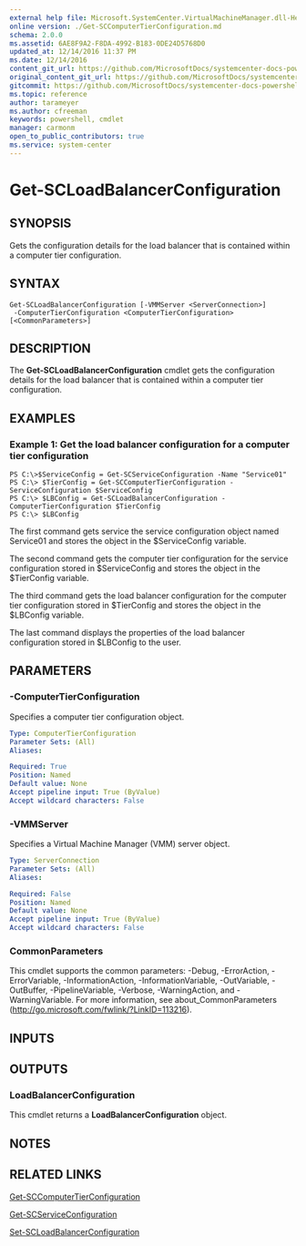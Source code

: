 ```yaml
---
external help file: Microsoft.SystemCenter.VirtualMachineManager.dll-Help.xml
online version: ./Get-SCComputerTierConfiguration.md
schema: 2.0.0
ms.assetid: 6AE8F9A2-F8DA-4992-B183-0DE24D5768D0
updated_at: 12/14/2016 11:37 PM
ms.date: 12/14/2016
content_git_url: https://github.com/MicrosoftDocs/systemcenter-docs-powershell/blob/master/systemcenter-cmdlets/SystemCenter2016/VirtualMachineManager/v1/Get-SCLoadBalancerConfiguration.md
original_content_git_url: https://github.com/MicrosoftDocs/systemcenter-docs-powershell/blob/master/systemcenter-cmdlets/SystemCenter2016/VirtualMachineManager/v1/Get-SCLoadBalancerConfiguration.md
gitcommit: https://github.com/MicrosoftDocs/systemcenter-docs-powershell/blob/ddd0fefc9adaabb9394eb6c21b33370913d1830d/systemcenter-cmdlets/SystemCenter2016/VirtualMachineManager/v1/Get-SCLoadBalancerConfiguration.md
ms.topic: reference
author: tarameyer
ms.author: cfreeman
keywords: powershell, cmdlet
manager: carmonm
open_to_public_contributors: true
ms.service: system-center
---
```


# Get-SCLoadBalancerConfiguration

## SYNOPSIS
Gets the configuration details for the load balancer that is contained within a computer tier configuration.

## SYNTAX

```
Get-SCLoadBalancerConfiguration [-VMMServer <ServerConnection>]
 -ComputerTierConfiguration <ComputerTierConfiguration> [<CommonParameters>]
```

## DESCRIPTION
The **Get-SCLoadBalancerConfiguration** cmdlet gets the configuration details for the load balancer that is contained within a computer tier configuration.

## EXAMPLES

### Example 1: Get the load balancer configuration for a computer tier configuration
```
PS C:\>$ServiceConfig = Get-SCServiceConfiguration -Name "Service01"
PS C:\> $TierConfig = Get-SCComputerTierConfiguration -ServiceConfiguration $ServiceConfig
PS C:\> $LBConfig = Get-SCLoadBalancerConfiguration -ComputerTierConfiguration $TierConfig
PS C:\> $LBConfig
```

The first command gets service the service configuration object named Service01 and stores the object in the $ServiceConfig variable.

The second command gets the computer tier configuration for the service configuration stored in $ServiceConfig and stores the object in the $TierConfig variable.

The third command gets the load balancer configuration for the computer tier configuration stored in $TierConfig and stores the object in the $LBConfig variable.

The last command displays the properties of the load balancer configuration stored in $LBConfig to the user.

## PARAMETERS

### -ComputerTierConfiguration
Specifies a computer tier configuration object.

```yaml
Type: ComputerTierConfiguration
Parameter Sets: (All)
Aliases: 

Required: True
Position: Named
Default value: None
Accept pipeline input: True (ByValue)
Accept wildcard characters: False
```

### -VMMServer
Specifies a Virtual Machine Manager (VMM) server object.

```yaml
Type: ServerConnection
Parameter Sets: (All)
Aliases: 

Required: False
Position: Named
Default value: None
Accept pipeline input: True (ByValue)
Accept wildcard characters: False
```

### CommonParameters
This cmdlet supports the common parameters: -Debug, -ErrorAction, -ErrorVariable, -InformationAction, -InformationVariable, -OutVariable, -OutBuffer, -PipelineVariable, -Verbose, -WarningAction, and -WarningVariable. For more information, see about_CommonParameters (http://go.microsoft.com/fwlink/?LinkID=113216).

## INPUTS

## OUTPUTS

### LoadBalancerConfiguration
This cmdlet returns a **LoadBalancerConfiguration** object.

## NOTES

## RELATED LINKS

[Get-SCComputerTierConfiguration](xref:SystemCenter2016/VirtualMachineManager/v1/Get-SCComputerTierConfiguration.md)

[Get-SCServiceConfiguration](xref:SystemCenter2016/VirtualMachineManager/v1/Get-SCServiceConfiguration.md)

[Set-SCLoadBalancerConfiguration](xref:SystemCenter2016/VirtualMachineManager/v1/Set-SCLoadBalancerConfiguration.md)

